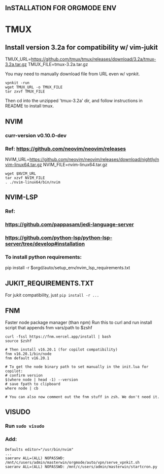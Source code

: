 ## InSTALLATION FOR ORGMODE ENV 

# TMUX
## Install version 3.2a for compatibility w/ vim-jukit
TMUX_URL=https://github.com/tmux/tmux/releases/download/3.2a/tmux-3.2a.tar.gz
TMUX_FILE=tmux-3.2a.tar.gz

You may need to manually download file from URL even w/ vpnkit.    
```
vpnkit -run
wget TMUX_URL -o TMUX_FILE
tar zxvf TMUX_FILE
```
Then cd into the unzipped 'tmux-3.2a' dir, and follow instructions in 
README to install tmux.


## NVIM
### curr-version v0.10.0-dev
### Ref: https://github.com/neovim/neovim/releases
NVIM_URL=https://github.com/neovim/neovim/releases/download/nightly/nvim-linux64.tar.gz
NVIM_FILE=nvim-linux64.tar.gz
```
wget $NVIM_URL
tar xzvf NVIM_FILE 
. ./nvim-linux64/bin/nvim
```

## NVIM-LSP
### Ref:
### https://github.com/pappasam/jedi-language-server
### https://github.com/python-lsp/python-lsp-server/tree/develop#installation

### To install python requirements:
pip install -r $orgd/auto/setup_env/nvim_lsp_requirements.txt


## JUKIT_REQUIREMENTS.TXT 
For jukit compatibility, just `pip install -r ...`

## FNM 
Faster node package manager (than npm)
Run this to curl and run install script that appends fnm vars/path to $zshf
```
curl -fssl https://fnm.vercel.app/install | bash 
source $zshf

# Then install v16.20.1 (for copilot compatibility) 
fnm v16.20.1/bin/node
fnm default v16.20.1

# To get the node binary path to set manually in the init.lua for copilot:
# confirm version
$(where node | head -1) --version
# save fpath to clipboard
where node | cb 

# You can also now comment out the fnm stuff in zsh. We don't need it.
```

## VISUDO
### Run `sudo visudo`
### Add:
```
Defaults editor="/usr/bin/nvim"
...
saeranv ALL=(ALL) NOPASSWD: /mnt/c/users/admin/masterwin/orgmode/auto/vpn/serve_vpnkit.sh
saeranv ALL=(ALL) NOPASSWD: /mnt/c/users/admin/masterwin/startcron.py
```

















